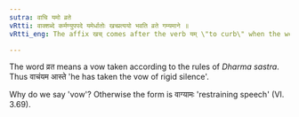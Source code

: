 ```yaml
---
sutra: वाचि यमो व्रते
vRtti: वाक्शब्दे कर्मण्युपपदे यमेर्धातोः खच्प्रत्ययो भवति व्रते गम्यमाने ॥
vRtti_eng: The affix खच् comes after the verb यम् \"to curb\" when the word वाक् \"speech\" is in composition with it as object, and the sense indicated is that of a vow.

---
```

The word व्रत means a vow taken according to the rules of _Dharma_ _sastra_. Thus वाचंयम आस्ते 'he has taken the vow of rigid silence'.

Why do we say 'vow'? Otherwise the form is वाग्यामः 'restraining speech' (VI. 3.69).
